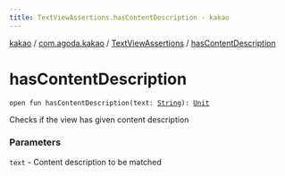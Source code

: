 ```yaml
---
title: TextViewAssertions.hasContentDescription - kakao
---
```


[kakao](../../index.html) / [com.agoda.kakao](../index.html) / [TextViewAssertions](index.html) / [hasContentDescription](.)

# hasContentDescription

`open fun hasContentDescription(text: `[`String`](https://kotlinlang.org/api/latest/jvm/stdlib/kotlin/-string/index.html)`): `[`Unit`](https://kotlinlang.org/api/latest/jvm/stdlib/kotlin/-unit/index.html)

Checks if the view has given content description

### Parameters

`text` - Content description to be matched